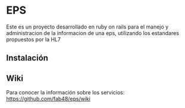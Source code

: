 # EPS

Este es un proyecto desarrollado en ruby on rails para el manejo y administracion de la informacion de una eps, utilizando los estandares propuestos por la HL7

## Instalación

## Wiki

Para conocer la información sobre los servicios: https://github.com/fab48/eps/wiki
